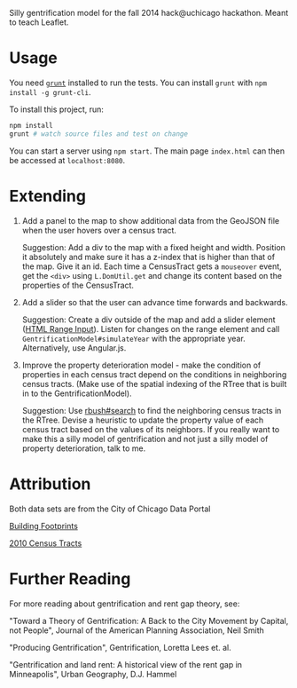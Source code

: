 Silly gentrification model for the fall 2014 hack@uchicago hackathon.  Meant to teach Leaflet.

Usage
=======

You need [`grunt`](http://gruntjs.com/) installed to run the tests.  You can install `grunt` with `npm install -g grunt-cli`.

To install this project, run:

```bash
npm install
grunt # watch source files and test on change 
```

You can start a server using `npm start`.  The main page `index.html` can then be accessed at `localhost:8080`.

Extending
=========

1. Add a panel to the map to show additional data from the GeoJSON file when the user hovers over a census tract.  

	Suggestion: Add a div to the map with a fixed height and width.  Position it absolutely and make sure it has a z-index that is higher than that of the map.  Give it an id.  Each time a CensusTract gets a `mouseover` event, get the `<div>` using `L.DomUtil.get` and change its content based on the properties of the CensusTract.

2. Add a slider so that the user can advance time forwards and backwards.

	Suggestion: Create a div outside of the map and add a slider element ([HTML Range Input](http://www.w3schools.com/jsref/dom_obj_range.asp)).  Listen for changes on the range element and call `GentrificationModel#simulateYear` with the appropriate year. Alternatively, use Angular.js.

3. Improve the property deterioration model - make the condition of properties in each census tract depend on the conditions in neighboring census tracts.  (Make use of the spatial indexing of the RTree that is built in to the GentrificationModel).

	Suggestion:  Use [rbush#search](https://github.com/mourner/rbush#search) to find the neighboring census tracts in the RTree.  Devise a heuristic to update the property value of each census tract based on the values of its neighbors. If you really want to make this a silly model of gentrification and not just a silly model of property deterioration, talk to me.

Attribution
========
Both data sets are from the City of Chicago Data Portal

[Building Footprints](https://data.cityofchicago.org/Facilities-Geographic-Boundaries/Boundaries-Census-Tracts-2010/5jrd-6zik)

[2010 Census Tracts](https://data.cityofchicago.org/Facilities-Geographic-Boundaries/Boundaries-Census-Tracts-2010/5jrd-6zik)


Further Reading
========
For more reading about gentrification and rent gap theory, see:

"Toward a Theory of Gentrification: A Back to the City Movement by Capital, not People", Journal of the American Planning Association, Neil Smith

"Producing Gentrification", Gentrification, Loretta Lees et. al.

"Gentrification and land rent: A historical view of the rent gap in Minneapolis", Urban Geography, D.J. Hammel